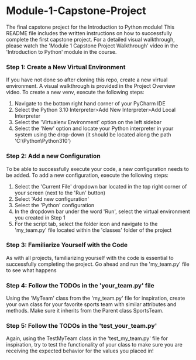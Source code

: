 # Module-1-Capstone-Project
The final capstone project for the Introduction to Python module! This README file includes the written instructions on
how to successfully complete the first capstone project. For a detailed visual walkthrough, please watch the 'Module 1
Capstone Project Walkthrough' video in the 'Introduction to Python' module in the course.

### Step 1: Create a New Virtual Environment
If you have not done so after cloning this repo, create a new virtual environment. A visual walkthrough is provided in
the Project Overview video. To create a new venv, execute the following steps:
1. Navigate to the bottom right hand corner of your PyCharm IDE
2. Select the Python 3.10 Interpreter>Add New Interpreter>Add Local Interpreter
3. Select the 'Virtualenv Environment' option on the left sidebar
4. Select the 'New' option and locate your Python interpreter in your system using the drop-down (it should 
be located along the path 'C:\Python\Python310')

### Step 2: Add a new Configuration
To be able to successfully execute your code, a new configuration needs to be added. To add a new configuration, execute
the following steps:
1. Select the 'Current File' dropdown bar located in the top right corner of your screen (next to the 'Run' button)
2. Select 'Add new configuration'
3. Select the 'Python' configuration
4. In the dropdown bar under the word 'Run', select the virtual environment you created in Step 1
5. For the script tab, select the folder icon and navigate to the 'my_team.py' file located within the 'classes' folder 
of the project

### Step 3: Familiarize Yourself with the Code
As with all projects, familiarizing yourself with the code is essential to successfully completing the project.
Go ahead and run the 'my_team.py' file to see what happens

### Step 4: Follow the TODOs in the 'your_team.py' file
Using the 'MyTeam' class from the 'my_team.py' file for inspiration, create your own class for your favorite sports team
with similar attributes and methods. Make sure it inherits from the Parent class SportsTeam.

### Step 5: Follow the TODOs in the 'test_your_team.py'
Again, using the TestMyTeam class in the 'test_my_team.py' file for inspiration, try to test the functionality of your 
class to make sure you are receiving the expected behavior for the values you placed in!
